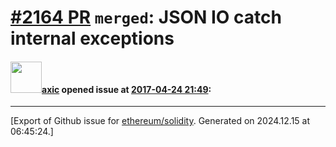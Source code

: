 # [\#2164 PR](https://github.com/ethereum/solidity/pull/2164) `merged`: JSON IO catch internal exceptions

#### <img src="https://avatars.githubusercontent.com/u/20340?v=4" width="50">[axic](https://github.com/axic) opened issue at [2017-04-24 21:49](https://github.com/ethereum/solidity/pull/2164):






-------------------------------------------------------------------------------



[Export of Github issue for [ethereum/solidity](https://github.com/ethereum/solidity). Generated on 2024.12.15 at 06:45:24.]
